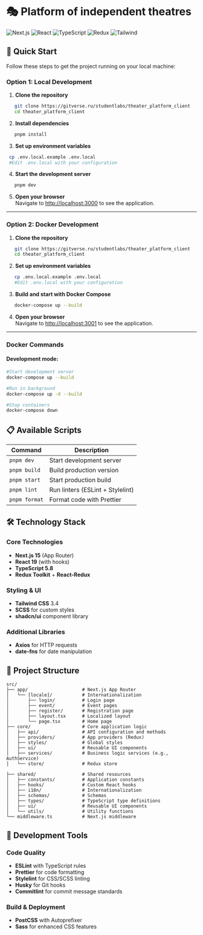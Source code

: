 # 🎭 Platform of independent theatres

![Next.js](https://img.shields.io/badge/Next.js-15-black?logo=next.js)
![React](https://img.shields.io/badge/React-19-blue?logo=react)
![TypeScript](https://img.shields.io/badge/TypeScript-5.8-blue?logo=typescript)
![Redux](https://img.shields.io/badge/Redux-5.0-purple?logo=redux)
![Tailwind](https://img.shields.io/badge/Tailwind-3.4-blue?logo=tailwindcss)

## 🚀 Quick Start

Follow these steps to get the project running on your local machine:

### Option 1: Local Development

1. **Clone the repository**
```bash
   git clone https://gitverse.ru/studentlabs/theater_platform_client
   cd theater_platform_client
```

2. **Install dependencies**
```bash
   pnpm install
```

3. **Set up environment variables**
```bash
 cp .env.local.example .env.local
 #Edit .env.local with your configuration
```

4. **Start the development server**
```bash
   pnpm dev
```

5. **Open your browser**  
   Navigate to [http://localhost:3000](http://localhost:3000/) to see the application.

---

### Option 2: Docker Development

1. **Clone the repository**
```bash
   git clone https://gitverse.ru/studentlabs/theater_platform_client
   cd theater_platform_client
```

2. **Set up environment variables**
```bash
   cp .env.local.example .env.local
   #Edit .env.local with your configuration
```

3. **Build and start with Docker Compose**
```bash
   docker-compose up --build
```

4. **Open your browser**  
   Navigate to [http://localhost:3001](http://localhost:3001/) to see the application.

---

### Docker Commands

#### Development mode:
```bash
#Start development server
docker-compose up --build

#Run in background
docker-compose up -d --build

#Stop containers
docker-compose down
```
## 📋 Available Scripts

| Command | Description |
| --- | --- |
| `pnpm dev` | Start development server |
| `pnpm build` | Build production version |
| `pnpm start` | Start production build |
| `pnpm lint` | Run linters (ESLint + Stylelint) |
| `pnpm format` | Format code with Prettier |
## 🛠 Technology Stack
### Core Technologies
- **Next.js 15** (App Router)
- **React 19** (with hooks)
- **TypeScript 5.8**
- **Redux Toolkit** + **React-Redux**

### Styling & UI
- **Tailwind CSS** 3.4
- **SCSS** for custom styles
- **shadcn/ui** component library

### Additional Libraries
- **Axios** for HTTP requests
- **date-fns** for date manipulation 

## 📁 Project Structure
``` 
src/
├── app/                    # Next.js App Router
│   └── [locale]/           # Internationalization
│       ├── login/          # Login page
│       ├── event/          # Event pages
│       ├── register/       # Registration page
│       ├── layout.tsx      # Localized layout
│       └── page.tsx        # Home page
├── core/                   # Core application logic
│   ├── api/                # API configuration and methods
│   ├── providers/          # App providers (Redux)
│   ├── styles/             # Global styles
│   ├── ui/                 # Reusable UI components
│   ├── services/           # Business logic services (e.g., AuthService)
│   └── store/              # Redux store

├── shared/                 # Shared resources
│   ├── constants/          # Application constants
│   ├── hooks/              # Custom React hooks
│   ├── i18n/               # Internationalization
│   ├── schemas/            # Schemas
│   ├── types/              # TypeScript type definitions
│   ├── ui/                 # Reusable UI components
│   └── utils/              # Utility functions
└── middleware.ts           # Next.js middleware

```
## 🔧 Development Tools
### Code Quality
- **ESLint** with TypeScript rules
- **Prettier** for code formatting
- **Stylelint** for CSS/SCSS linting
- **Husky** for Git hooks
- **Commitlint** for commit message standards

### Build & Deployment
- **PostCSS** with Autoprefixer
- **Sass** for enhanced CSS features
